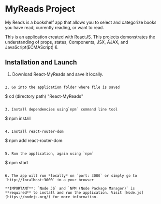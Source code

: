 # MyReads Project

My Reads is a bookshelf app that allows you to select and categorize books you have read, currently reading, or want to read.

This is an application created with ReactJS. This projects demonstrates the understanding of props, states, Components, JSX, AJAX, and JavaScript(ECMAScript) 6.


## Installation and Launch

1. Download React-MyReads and save it locally.
```

2. Go into the application folder where file is saved

```
$ cd  (directory path) "React-MyReads"
```

3. Install dependencies using`npm` command line tool

```
$ npm install
```

4. Install react-router-dom

```
$ npm add react-router-dom
```

5. Run the application, again using `npm`

```
$ npm start
```

6. The app will run *locally* on `port: 3000` or simply go to `http://localhost:3000` in a your browser

**IMPORTANT**: `Node JS` and `NPM (Node Package Manager)` is **required** to install and run the application. Visit [Node.js](https://nodejs.org/) for more information.


